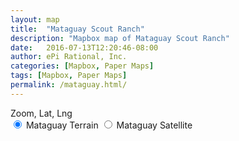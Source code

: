 ```yaml
---
layout: map
title:  "Mataguay Scout Ranch"
description: "Mapbox map of Mataguay Scout Ranch"
date:   2016-07-13T12:20:46-08:00
author: ePi Rational, Inc.
categories: [Mapbox, Paper Maps]
tags: [Mapbox, Paper Maps]
permalink: /mataguay.html/
---
```


<div id='map'></div>
<div id='zoom-level'>Zoom, Lat, Lng</div>
<div id='menu'>
    <input id='cio2e6fys0019b7m1trgz41mq' type='radio' name='rtoggle' value='cio2e6fys0019b7m1trgz41mq' checked='checked'>
    <label for='basic'>Mataguay Terrain</label>
    <input id='ciq02fkln0029cam150q00h3h' type='radio' name='rtoggle' value='ciq02fkln0029cam150q00h3h'>
    <label for='satellite'>Mataguay Satellite</label>
</div>
<script>
var map = new mapboxgl.Map({
    container: 'map',
    style: 'mapbox://styles/roblabs/cio2e6fys0019b7m1trgz41mq',
    zoom: 13,
    maxZoom: 16,
    center: [-116.641194, 33.199951, 13]
});

map.addControl(new mapboxgl.Navigation({position: 'bottom-left'}));

var layerList = document.getElementById('menu');
var inputs = layerList.getElementsByTagName('input');

function switchLayer(layer) {
    var layerId = layer.target.id;
    map.setStyle('mapbox://styles/roblabs/' + layerId);
}

for (var i = 0; i < inputs.length; i++) {
    inputs[i].onclick = switchLayer;
}

function ZoomOrDragEnd(){
  var zoom = map.getZoom();
  var center = map.getCenter().toArray();

  var zoomOutput = parseFloat(zoom).toFixed(2);
  var centerOutput = parseFloat(center[1]).toFixed(4) + ', ' + parseFloat(center[0]).toFixed(4);
  document.getElementById('zoom-level').innerHTML = 'Zoom, Lat, Lng:  ' + zoomOutput + ', ' + centerOutput;
}

map.on('zoomend', function(){
  ZoomOrDragEnd();
});

map.on('moveend', function(){
  ZoomOrDragEnd();
});

</script>
